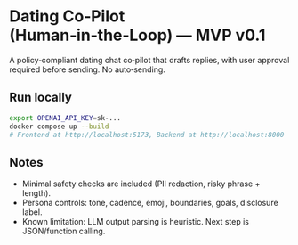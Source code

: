 # Dating Co‑Pilot (Human‑in‑the‑Loop) — MVP v0.1

A policy‑compliant dating chat co‑pilot that drafts replies, with user approval required before sending. No auto‑sending.

## Run locally

```bash
export OPENAI_API_KEY=sk-...
docker compose up --build
# Frontend at http://localhost:5173, Backend at http://localhost:8000
```

## Notes
- Minimal safety checks are included (PII redaction, risky phrase + length).
- Persona controls: tone, cadence, emoji, boundaries, goals, disclosure label.
- Known limitation: LLM output parsing is heuristic. Next step is JSON/function calling.
